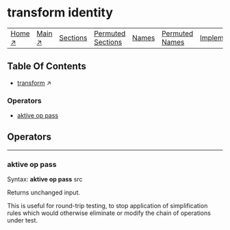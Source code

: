 # transform identity

||||||||
|---|---|---|---|---|---|---|
|[Home ↗](../README.md)|[Main ↗](index.md)|[Sections](index.md#sectree)|[Permuted Sections](bypsections.md)|[Names](byname.md)|[Permuted Names](bypnames.md)|[Implementations](bylang.md)|

## Table Of Contents

  - [transform](transform.md) ↗


### Operators

 - [aktive op pass](#op_pass)

## Operators

---
### <a name='op_pass'></a> aktive op pass

Syntax: __aktive op pass__ src

Returns unchanged input.

This is useful for round-trip testing, to stop application of simplification rules which would otherwise eliminate or modify the chain of operations under test.


